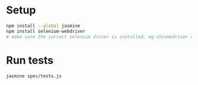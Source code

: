 # Setup

```sh
npm install --global jasmine
npm install selenium-webdriver
# make sure the correct selenium driver is installed, eg chromedriver or geckodriver
```

# Run tests

```
jasmine spec/tests.js
```
